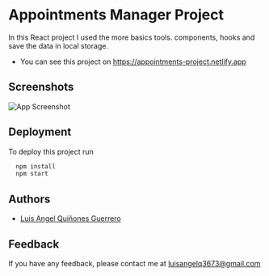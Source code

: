 
# Appointments Manager Project

In this React project I used the more basics tools. components, hooks and save the data in local storage.

- You can see this project on https://appointments-project.netlify.app

## Screenshots

![App Screenshot](https://d33wubrfki0l68.cloudfront.net/613e2d44334426ac8fda5d29/screenshot_2021-09-12-16-39-34-0000.png)


## Deployment

To deploy this project run

```bash
  npm install
  npm start
```

  
## Authors

- [Luis Angel Quiñones Guerrero](https://github.com/luisangelq)

  
## Feedback

If you have any feedback, please contact me at luisangelq3673@gmail.com

  
